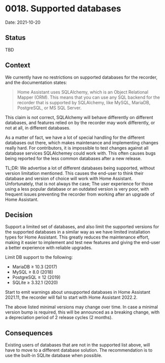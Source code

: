 # 0018. Supported databases

Date: 2021-10-20

## Status

TBD

## Context

We currently have no restrictions on supported databases for the recorder, and the documentation states:

 > Home Assistant uses SQLAlchemy, which is an Object Relational Mapper (ORM). This means that you can use any 
 > SQL backend for the recorder that is supported by SQLAlchemy, like MySQL, MariaDB, PostgreSQL, or MS SQL Server.

This claim is not correct, SQLAlchemy will behave differently on different databases, and features relied
on by the recorder may work differently, or not at all, in different databases. 

As a matter of fact, we have a lot of special handling for the different databases out there, which makes
maintenance and implementing changes really hard. For contributors, it is impossible to test changes against
all database services SQLAlchemey could work with. This often causes bugs being reported for the less common
databases after a new release.

TL;DR: We advertise a lot of different databases being supported, without version limitation mentioned. This
causes the end-user to think their database and version of choice will work with Home Assistant. Unfortunately,
that is not always the case; The user experience for those using a less popular database or an outdated version
is very poor, with frequent issues preventing the recorder from working after an upgrade of Home Assistant.

## Decision

Support a limited set of databases, and also limit the supported versions for the supported databases
in a similar way as we have limited installation types for Home Assistant. This greatly reduces the
maintenance effort, making it easier to implement and test new features and giving the end-user a better
experience with reliable upgrades.

Limit DB support to the following:

- MariaDB ≥ 10.3 (2017)
- MySQL ≥ 8.0 (2018)
- PostgreSQL ≥ 12 (2019)
- SQLite ≥ 3.32.1 (2020)

Start to emit warnings about unsupported databases in Home Assistant 2021.11, the recorder will fail
to start with Home Assistant 2022.2.

The above listed minimal versions may change over time. In case a minimal version bump is required, this will
be announced as a breaking change, with a depreciation period of 2 release cycles (2 months).


## Consequences

Existing users of databases that are not in the supported list above, will have to move to a different
database solution. The recommendation is to use the built-in SQLite database when possible.
